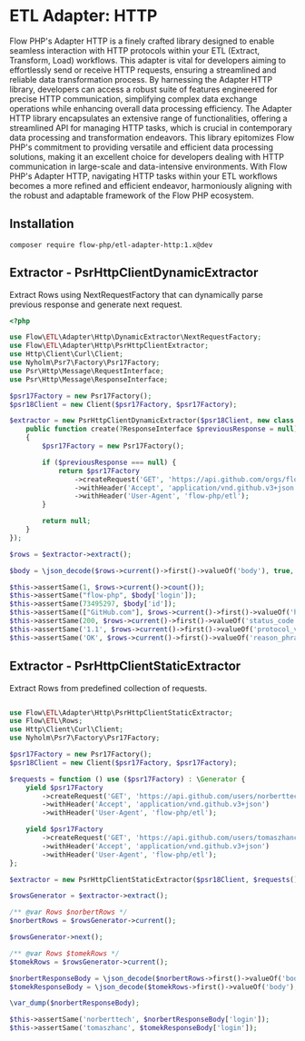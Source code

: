 # ETL Adapter: HTTP

Flow PHP's Adapter HTTP is a finely crafted library designed to enable seamless interaction with HTTP protocols within
your ETL (Extract, Transform, Load) workflows. This adapter is vital for developers aiming to effortlessly send or
receive HTTP requests, ensuring a streamlined and reliable data transformation process. By harnessing the Adapter HTTP
library, developers can access a robust suite of features engineered for precise HTTP communication, simplifying complex
data exchange operations while enhancing overall data processing efficiency. The Adapter HTTP library encapsulates an
extensive range of functionalities, offering a streamlined API for managing HTTP tasks, which is crucial in contemporary
data processing and transformation endeavors. This library epitomizes Flow PHP's commitment to providing versatile and
efficient data processing solutions, making it an excellent choice for developers dealing with HTTP communication in
large-scale and data-intensive environments. With Flow PHP's Adapter HTTP, navigating HTTP tasks within your ETL
workflows becomes a more refined and efficient endeavor, harmoniously aligning with the robust and adaptable framework
of the Flow PHP ecosystem.

## Installation

```
composer require flow-php/etl-adapter-http:1.x@dev
```

## Extractor - PsrHttpClientDynamicExtractor

Extract Rows using NextRequestFactory that can dynamically parse previous response and generate next request.

```php
<?php

use Flow\ETL\Adapter\Http\DynamicExtractor\NextRequestFactory;
use Flow\ETL\Adapter\Http\PsrHttpClientExtractor;
use Http\Client\Curl\Client;
use Nyholm\Psr7\Factory\Psr17Factory;
use Psr\Http\Message\RequestInterface;
use Psr\Http\Message\ResponseInterface;

$psr17Factory = new Psr17Factory();
$psr18Client = new Client($psr17Factory, $psr17Factory);

$extractor = new PsrHttpClientDynamicExtractor($psr18Client, new class implements NextRequestFactory {
    public function create(?ResponseInterface $previousResponse = null): ?RequestInterface
    {
        $psr17Factory = new Psr17Factory();

        if ($previousResponse === null) {
            return $psr17Factory
                ->createRequest('GET', 'https://api.github.com/orgs/flow-php')
                ->withHeader('Accept', 'application/vnd.github.v3+json')
                ->withHeader('User-Agent', 'flow-php/etl');
        }

        return null;
    }
});

$rows = $extractor->extract();

$body = \json_decode($rows->current()->first()->valueOf('body'), true, 512, JSON_THROW_ON_ERROR);

$this->assertSame(1, $rows->current()->count());
$this->assertSame("flow-php", $body['login']);
$this->assertSame(73495297, $body['id']);
$this->assertSame(["GitHub.com"], $rows->current()->first()->valueOf('headers')['Server']);
$this->assertSame(200, $rows->current()->first()->valueOf('status_code'));
$this->assertSame('1.1', $rows->current()->first()->valueOf('protocol_version'));
$this->assertSame('OK', $rows->current()->first()->valueOf('reason_phrase'));
```

## Extractor - PsrHttpClientStaticExtractor

Extract Rows from predefined collection of requests. 

```php 

use Flow\ETL\Adapter\Http\PsrHttpClientStaticExtractor;
use Flow\ETL\Rows;
use Http\Client\Curl\Client;
use Nyholm\Psr7\Factory\Psr17Factory;

$psr17Factory = new Psr17Factory();
$psr18Client = new Client($psr17Factory, $psr17Factory);

$requests = function () use ($psr17Factory) : \Generator {
    yield $psr17Factory
        ->createRequest('GET', 'https://api.github.com/users/norberttech')
        ->withHeader('Accept', 'application/vnd.github.v3+json')
        ->withHeader('User-Agent', 'flow-php/etl');

    yield $psr17Factory
        ->createRequest('GET', 'https://api.github.com/users/tomaszhanc')
        ->withHeader('Accept', 'application/vnd.github.v3+json')
        ->withHeader('User-Agent', 'flow-php/etl');
};

$extractor = new PsrHttpClientStaticExtractor($psr18Client, $requests());

$rowsGenerator = $extractor->extract();

/** @var Rows $norbertRows */
$norbertRows = $rowsGenerator->current();

$rowsGenerator->next();

/** @var Rows $tomekRows */
$tomekRows = $rowsGenerator->current();

$norbertResponseBody = \json_decode($norbertRows->first()->valueOf('body'), true, 512, JSON_THROW_ON_ERROR);
$tomekResponseBody = \json_decode($tomekRows->first()->valueOf('body'), true, 512, JSON_THROW_ON_ERROR);

\var_dump($norbertResponseBody);

$this->assertSame('norberttech', $norbertResponseBody['login']);
$this->assertSame('tomaszhanc', $tomekResponseBody['login']);
```